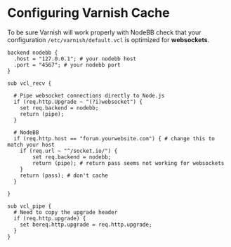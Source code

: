 Configuring Varnish Cache
=========================

To be sure Varnish will work properly with NodeBB check that your
configuration `/etc/varnish/default.vcl` is optimized for
**websockets**.

```
backend nodebb {
  .host = "127.0.0.1"; # your nodebb host
  .port = "4567"; # your nodebb port
}

sub vcl_recv {

  # Pipe websocket connections directly to Node.js
  if (req.http.Upgrade ~ "(?i)websocket") {
    set req.backend = nodebb;
    return (pipe);
  }

  # NodeBB
  if (req.http.host == "forum.yourwebsite.com") { # change this to match your host
    if (req.url ~ "^/socket.io/") {
        set req.backend = nodebb;
        return (pipe); # return pass seems not working for websockets
    }
    return (pass); # don't cache
  }

}

sub vcl_pipe {
  # Need to copy the upgrade header
  if (req.http.upgrade) {
    set bereq.http.upgrade = req.http.upgrade;
  }
}
```
